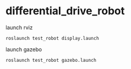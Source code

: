 # differential_drive_robot


launch rviz
```
roslaunch test_robot display.launch
```

launch gazebo

```
roslaunch test_robot gazebo.launch
```
